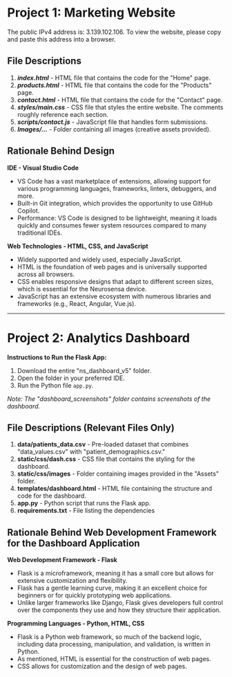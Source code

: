 # Project 1: Marketing Website

The public IPv4 address is: 3.139.102.106. To view the website, please copy and paste this address into a browser.

## File Descriptions

1. **_index.html_** - HTML file that contains the code for the "Home" page.
2. **_products.html_** - HTML file that contains the code for the "Products" page.
3. **_contact.html_** - HTML file that contains the code for the "Contact" page.
4. **_styles/main.css_** - CSS file that styles the entire website. The comments roughly reference each section.
5. **_scripts/contact.js_** - JavaScript file that handles form submissions.
6. **_Images/..._** - Folder containing all images (creative assets provided).

## Rationale Behind Design

**IDE - Visual Studio Code**
- VS Code has a vast marketplace of extensions, allowing support for various programming languages, frameworks, linters, debuggers, and more.
- Built-in Git integration, which provides the opportunity to use GitHub Copilot.
- Performance: VS Code is designed to be lightweight, meaning it loads quickly and consumes fewer system resources compared to many traditional IDEs.

**Web Technologies - HTML, CSS, and JavaScript**
- Widely supported and widely used, especially JavaScript.
- HTML is the foundation of web pages and is universally supported across all browsers.
- CSS enables responsive designs that adapt to different screen sizes, which is essential for the Neurosensa device.
- JavaScript has an extensive ecosystem with numerous libraries and frameworks (e.g., React, Angular, Vue.js).

---

# Project 2: Analytics Dashboard

**Instructions to Run the Flask App:**

1. Download the entire "ns_dashboard_v5" folder.
2. Open the folder in your preferred IDE.
3. Run the Python file `app.py`.

_Note: The "dashboard_screenshots" folder contains screenshots of the dashboard._

## File Descriptions (Relevant Files Only)

1. **data/patients_data.csv** - Pre-loaded dataset that combines "data_values.csv" with "patient_demographics.csv."
2. **static/css/dash.css** - CSS file that contains the styling for the dashboard.
3. **static/css/images** - Folder containing images provided in the "Assets" folder.
4. **templates/dashboard.html** - HTML file containing the structure and code for the dashboard.
5. **app.py** - Python script that runs the Flask app.
6. **requirements.txt** - File listing the dependencies

## Rationale Behind Web Development Framework for the Dashboard Application

**Web Development Framework - Flask**
- Flask is a microframework, meaning it has a small core but allows for extensive customization and flexibility.
- Flask has a gentle learning curve, making it an excellent choice for beginners or for quickly prototyping web applications.
- Unlike larger frameworks like Django, Flask gives developers full control over the components they use and how they structure their application.

**Programming Languages - Python, HTML, CSS**
- Flask is a Python web framework, so much of the backend logic, including data processing, manipulation, and validation, is written in Python.
- As mentioned, HTML is essential for the construction of web pages.
- CSS allows for customization and the design of web pages.
